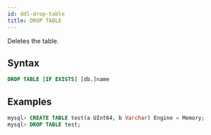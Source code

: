 ```yaml
---
id: ddl-drop-table
title: DROP TABLE
---
```


Deletes the table.

## Syntax

```sql
DROP TABLE [IF EXISTS] [db.]name
```

## Examples

```sql
mysql> CREATE TABLE test(a UInt64, b Varchar) Engine = Memory;
mysql> DROP TABLE test;
```
